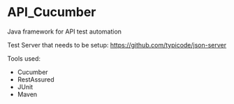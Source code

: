 # API_Cucumber

Java framework for API test automation

Test Server that needs to be setup:
https://github.com/typicode/json-server

Tools used:
- Cucumber
- RestAssured
- JUnit
- Maven
